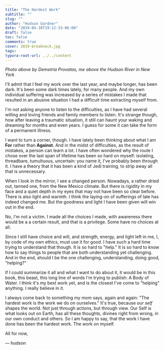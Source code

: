 ```yaml
---
title: "The Hardest Work"
subtitle: ""
slug: ""
author: "Hudson Gardner"
date: "2019-04-10T19:12:33-06:00"
draft: false
toc: false
comments: true
cover: 2019-breakneck.jpg
tags:
typora-root-url: ../../content
---
```


*Photo above by Demetria Provatas, me above the Hudson River in New York*

I'll admit that I feel my work over the last year, and maybe longer, has been dark. It's  been some dark times lately, for many people. And my own individual suffering was increased by a series of mistakes I made that resulted in an abusive situation I had a difficult time extracting myself from.

I'm not asking anyone to listen to the difficulties, as I have had several willing and loving friends and family members to listen. It's strange though, how after leaving a traumatic situation, it still can haunt your waking and dreaming for months and even years. I guess for some it can take the form of a permanent illness.

I want to turn a corner, though. I have lately been thinking about what I am **For** rather than **Against**. And in the midst of difficulties, as the result of mistakes, a person can learn a lot. I have often wondered why the route I chose over the last span of lifetime has been so hard on myself: isolating, threadbare, tumultuous, uncertain: you name it, I've probably been through it. I have a theory that it has been a kind of Jedi training, to strip away all that is unnecessary. 

When I look in the mirror, I see a changed person. Nowadays, a rather dried out, tanned one, from the New Mexico climate. But there is rigidity in my face and a quiet depth in my eyes that may not have been so clear before. There is also light and warmth. I think the laying-on of sufferings of late has indeed changed me. But the goodness and light I have been given will win out in the end. 

No, I'm not a victim. I made all the choices I made, with awareness there would be a a certain result, and that is a privilege. Some have no choices at all.

Since I still have choice and will, and strength, energy, and light left in me, I, by code of my own ethics, must use it for good. I have such a hard time trying to understand that though. It is so hard to "help." It is so hard to know how to say things to people that are both understanding yet challenging. And in the end, should I be the one challenging, understanding, doing good, "helping?"

If I could summarize it all and what I want to do about it, it would be in this book, this beast, this long line of words I'm trying to publish: A Body of Water. I think it's my best work yet, and is the closest I've come to "helping" anything. I really believe in it. 

I always come back to something my mom says, again and again: "The hardest work is the work we do on ourselves." It's true, because *our self* shapes the world. Not just through actions, but through view. Our Self is what looks out on Earth, has all these thoughts, divines right from wrong, in our own conduct and others. So I am happy to say, that the work I have done has been the hardest work. The work on myself.

All for now,

— hudson